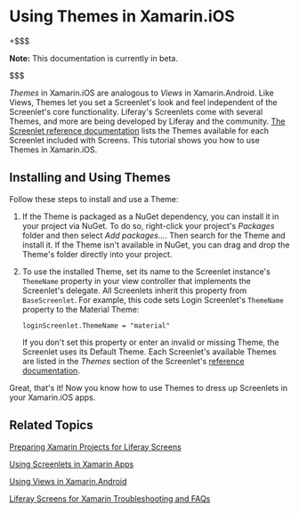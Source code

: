 # Using Themes in Xamarin.iOS [](id=using-themes-in-xamarin-ios)

+$$$

**Note:** This documentation is currently in beta. 

$$$

*Themes* in Xamarin.iOS are analogous to *Views* in Xamarin.Android. Like Views, 
Themes let you set a Screenlet's look and feel independent of the Screenlet's 
core functionality. Liferay's Screenlets come with several Themes, and more are 
being developed by Liferay and the community. 
[The Screenlet reference documentation](/develop/reference/-/knowledge_base/7-0/screenlets-in-liferay-screens-for-ios) 
lists the Themes available for each Screenlet included with Screens. This 
tutorial shows you how to use Themes in Xamarin.iOS. 

## Installing and Using Themes [](id=installing-and-using-themes)

Follow these steps to install and use a Theme: 

1.  If the Theme is packaged as a NuGet dependency, you can install it in your 
    project via NuGet. To do so, right-click your project's *Packages* folder 
    and then select *Add packages...*. Then search for the Theme and install it. 
    If the Theme isn't available in NuGet, you can drag and drop the Theme's 
    folder directly into your project. 

2.  To use the installed Theme, set its name to the Screenlet instance's 
    `ThemeName` property in your view controller that implements the Screenlet's 
    delegate. All Screenlets inherit this property from 
    `BaseScreenlet`. For example, this code sets Login Screenlet's `ThemeName` 
    property to the Material Theme: 

        loginScreenlet.ThemeName = "material"

    If you don't set this property or enter an invalid or missing Theme, the 
    Screenlet uses its Default Theme. Each Screenlet's available Themes are 
    listed in the *Themes* section of the Screenlet's 
    [reference documentation](/develop/reference/-/knowledge_base/7-0/screenlets-in-liferay-screens-for-ios). 

Great, that's it! Now you know how to use Themes to dress up Screenlets in your 
Xamarin.iOS apps. 

## Related Topics [](id=related-topics)

[Preparing Xamarin Projects for Liferay Screens](/develop/tutorials/-/knowledge_base/7-0/preparing-xamarin-projects-for-liferay-screens)

[Using Screenlets in Xamarin Apps](/develop/tutorials/-/knowledge_base/7-0/using-screenlets-in-xamarin-apps)

[Using Views in Xamarin.Android](/develop/tutorials/-/knowledge_base/7-0/using-views-in-xamarin-android)

[Liferay Screens for Xamarin Troubleshooting and FAQs](/develop/tutorials/-/knowledge_base/7-0/liferay-screens-for-xamarin-troubleshooting-and-faqs)
